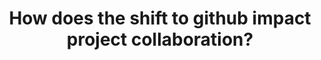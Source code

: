 ---
title: "How does the shift to github impact project collaboration?"
authors: "Luiz Dias, Igor Steinmacher, Gustavo Pinto, Daniel Alencar, Marco Gerosa"
published_at: "IEEE International Conference on Software Maintenance and Evolution (ICSME)"
year: 2016
preprint: "https://ieeexplore.ieee.org/abstract/document/7816497/"
slides: 
---